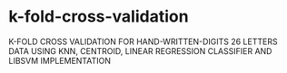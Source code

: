 # k-fold-cross-validation
K-FOLD CROSS VALIDATION FOR HAND-WRITTEN-DIGITS 26 LETTERS DATA USING KNN, CENTROID, LINEAR REGRESSION CLASSIFIER AND LIBSVM IMPLEMENTATION
